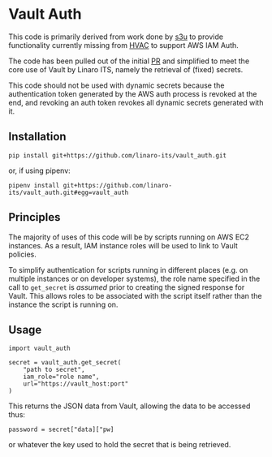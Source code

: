 # Vault Auth

This code is primarily derived from work done by [s3u](https://github.com/s3u) to provide functionality currently missing from [HVAC](https://github.com/ianunruh/hvac) to support AWS IAM Auth.

The code has been pulled out of the initial [PR](https://github.com/ianunruh/hvac/pull/155) and simplified to meet the core use of Vault by Linaro ITS, namely the retrieval of (fixed) secrets.

This code should not be used with dynamic secrets because the authentication token generated by the AWS auth process is revoked at the end, and revoking an auth token revokes all dynamic secrets generated with it.

## Installation

`pip install git+https://github.com/linaro-its/vault_auth.git`

or, if using pipenv:

`pipenv install git+https://github.com/linaro-its/vault_auth.git#egg=vault_auth`

## Principles

The majority of uses of this code will be by scripts running on AWS EC2 instances. As a result, IAM instance roles will be used to link to Vault policies.

To simplify authentication for scripts running in different places (e.g. on multiple instances or on developer systems), the role name specified in the call to `get_secret` is *assumed* prior to creating the signed response for Vault. This allows roles to be associated with the script itself rather than the instance the script is running on.

## Usage

    import vault_auth

    secret = vault_auth.get_secret(
        "path to secret",
        iam_role="role name",
        url="https://vault_host:port"
    )

This returns the JSON data from Vault, allowing the data to be accessed thus:

    password = secret["data]["pw]

or whatever the key used to hold the secret that is being retrieved.
